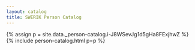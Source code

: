 ```yaml
---
layout: catalog
title: SWERIK Person Catalog
---
```

{% assign p = site.data._person-catalog.i-J8WSevJg1d5gHa8FExjhwZ %}
{% include person-catalog.html p=p %}

